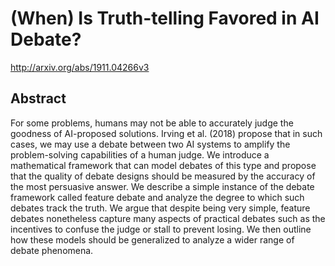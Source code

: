 # (When) Is Truth-telling Favored in AI Debate?
http://arxiv.org/abs/1911.04266v3
## Abstract
For some problems, humans may not be able to accurately judge the goodness of AI-proposed solutions. Irving et al. (2018) propose that in such cases, we may use a debate between two AI systems to amplify the problem-solving capabilities of a human judge. We introduce a mathematical framework that can model debates of this type and propose that the quality of debate designs should be measured by the accuracy of the most persuasive answer. We describe a simple instance of the debate framework called feature debate and analyze the degree to which such debates track the truth. We argue that despite being very simple, feature debates nonetheless capture many aspects of practical debates such as the incentives to confuse the judge or stall to prevent losing. We then outline how these models should be generalized to analyze a wider range of debate phenomena.